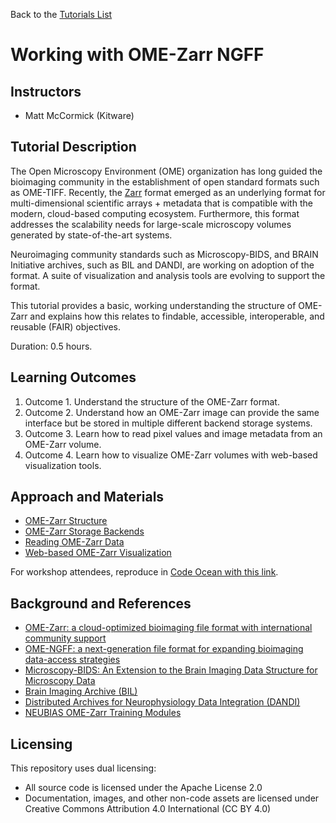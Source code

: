 Back to the [Tutorials List](../../README.md#tutorials-list)

# Working with OME-Zarr NGFF

## Instructors

- Matt McCormick (Kitware)

## Tutorial Description

The Open Microscopy Environment (OME) organization has long guided the
bioimaging community in the establishment of open standard formats such as
OME-TIFF. Recently, the [Zarr](https://zarr.dev/) format emerged as an
underlying format for multi-dimensional scientific arrays + metadata that is
compatible with the modern, cloud-based computing ecosystem. Furthermore, this
format addresses the scalability needs for large-scale microscopy volumes
generated by state-of-the-art systems.

Neuroimaging community standards such as Microscopy-BIDS, and BRAIN Initiative
archives, such as BIL and DANDI, are working on adoption of the format. A
suite of visualization and analysis tools are evolving to support the format.

This tutorial provides a basic, working understanding the structure of OME-Zarr and
explains how this relates to findable, accessible, interoperable, and reusable
(FAIR) objectives.

Duration: 0.5 hours.

## Learning Outcomes

1. Outcome 1. Understand the structure of the OME-Zarr format.
2. Outcome 2. Understand how an OME-Zarr image can provide the same interface but be stored in multiple different backend storage systems.
3. Outcome 3. Learn how to read pixel values and image metadata from an OME-Zarr volume.
4. Outcome 4. Learn how to visualize OME-Zarr volumes with web-based visualization tools.

## Approach and Materials

- [OME-Zarr Structure](https://github.com/InsightSoftwareConsortium/GetYourBrainTogether/blob/main/HCK02_2023_Allen_Institute_Hybrid/Tutorials/WorkingWithOMEZarrNGFF/OME-Zarr_Structure.ipynb)
- [OME-Zarr Storage Backends](https://github.com/InsightSoftwareConsortium/GetYourBrainTogether/blob/main/HCK02_2023_Allen_Institute_Hybrid/Tutorials/WorkingWithOMEZarrNGFF/OME-Zarr_Storage_Backends.ipynb)
- [Reading OME-Zarr Data](https://github.com/InsightSoftwareConsortium/GetYourBrainTogether/blob/main/HCK02_2023_Allen_Institute_Hybrid/Tutorials/WorkingWithOMEZarrNGFF/Reading_OME-Zarr_Data.ipynb)
- [Web-based OME-Zarr Visualization](https://github.com/InsightSoftwareConsortium/GetYourBrainTogether/blob/main/HCK02_2023_Allen_Institute_Hybrid/Tutorials/WorkingWithOMEZarrNGFF/Web-based_OME-Zarr_Visualization.ipynb)

For workshop attendees, reproduce in [Code Ocean with this link](https://codeocean.allenneuraldynamics.org/capsule/1629369/tree).

## Background and References

- [OME-Zarr: a cloud-optimized bioimaging file format with international community support](https://doi.org/10.1101/2023.02.17.528834)
- [OME-NGFF: a next-generation file format for expanding bioimaging data-access strategies](https://doi.org/10.1038/s41592-021-01326-w)
- [Microscopy-BIDS: An Extension to the Brain Imaging Data Structure for
  Microscopy Data](https://www.ncbi.nlm.nih.gov/pmc/articles/PMC9063519/)
- [Brain Imaging Archive (BIL)](https://www.brainimagelibrary.org/)
- [Distributed Archives for Neurophysiology Data Integration (DANDI)](https://www.dandiarchive.org/)
- [NEUBIAS OME-Zarr Training Modules](https://neubias.github.io/training-resources/ome_zarr/index.html)

## Licensing

This repository uses dual licensing:

- All source code is licensed under the Apache License 2.0
- Documentation, images, and other non-code assets are licensed under Creative Commons Attribution 4.0 International (CC BY 4.0)
